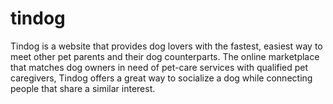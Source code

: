 # tindog
Tindog is a website that provides dog lovers with the fastest, easiest way to meet other pet parents and their dog counterparts. The online marketplace that matches dog owners in need of pet-care services with qualified pet caregivers, Tindog offers a great way to socialize a dog while connecting people that share a similar interest.

